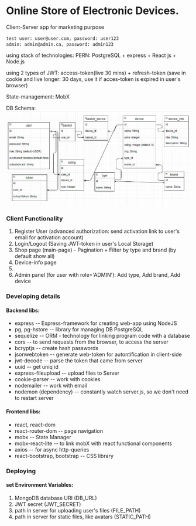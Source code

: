 # Online Store of Electronic Devices. 
Client-Server app for marketing purpose
```
test user: user@user.com, password: user123
admin: admin@admin.ca, password: admin123
```
using stack of technologies: PERN: PostgreSQL + express + React js + Node.js

using 2 types of JWT: access-token(live 30 mins) + refresh-token (save in cookie and live longer: 30 days, use it if acces-token is expired in user's browser)

State-management: MobX

DB Schema:<br>
![DB Schema](https://github.com/Lerik13/online-shop-devices/blob/main/DB_schema.jpg?raw=true "DB Schema")

### Client Functionality
1. Register User (advanced authorization: send activation link to user's email for activation account)
2. Login/Logout (Saving JWT-token in user's Local Storage)
3. Shop page (main-page) - Pagination + Filter by type and brand (by default show all)
4. Device-info page 
5. 
6. Admin panel (for user with role='ADMIN'): Add type, Add brand, Add device
                                                                    
### Developing details
#### Backend libs:
- express -- Express-framework for creating web-app using NodeJS
- pg, pg-hstore -- library for managing DB PostgreSQL
- sequelize -- ORM - technology for linking program code with a database
- cors -- to send requests from the browser, to access the server
- bcryptjs -- create hash passwords
- jsonwebtoken -- generate web-token for autontification in client-side
- jwt-decode -- parse the token that came from server
- uuid -- get uniq id
- express-fileupload -- upload files to Server
- cookie-parser -- work with cookies
- nodemailer -- work with email
- nodemon (dependency) -- constantly watch server.js, so we don't need to restart server

#### Frontend libs:
  - react, react-dom
  - react-router-dom -- page navigation
  - mobx -- State Manager
  - mobx-react-lite -- to link mobX with react functional components
  - axios -- for async http-queries
  - react-bootstrap, bootstrap -- CSS library

### Deploying
#### set Environment Variables:
1. MongoDB database URI (DB_URL)
2. JWT secret (JWT_SECRET)
3. path in server for uploading user's files (FILE_PATH)
4. path in server for static files, like avatars (STATIC_PATH)
